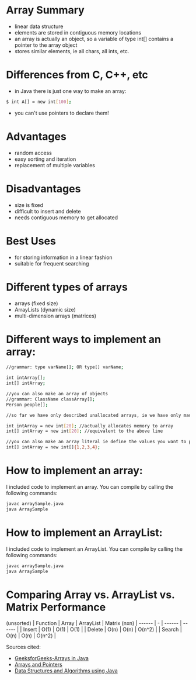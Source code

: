# Array Summary

- linear data structure
- elements are stored in contiguous memory locations 
- an array is actually an object, so a variable of type int[] contains a pointer to the array object
- stores similar elements, ie all chars, all ints, etc.

# Differences from C, C++, etc
- in Java there is just one way to make an array: 
```sh
$ int A[] = new int[100];
```
- you can't use pointers to declare them!

# Advantages
- random access
- easy sorting and iteration 
- replacement of multiple variables

# Disadvantages
- size is fixed
- difficult to insert and delete
- needs contiguous memory to get allocated

# Best Uses
- for storing information in a linear fashion
- suitable for frequent searching

# Different types of arrays
- arrays (fixed size)
- ArrayLists (dynamic size)
- multi-dimension arrays (matrices)

# Different ways to implement an array:
```sh
//grammar: type varName[]; OR type[] varName;

int intArray[];
int[] intArray;

//you can also make an array of objects
//grammar: ClassName classArray[];
Person people[];

//so far we have only described unallocated arrays, ie we have only made references to arrays

int intArray = new int[20]; //actually allocates memory to array
int[] intArray = new int[20]; //equivalent to the above line

//you can also make an array literal ie define the values you want to put in the array
int[] intArray = new int[]{1,2,3,4};
``` 
# How to implement an array:
I included code to implement an array. You can compile by calling the following commands:
```sh
javac arraySample.java
java ArraySample
```

# How to implement an ArrayList:
I included code to implement an ArrayList. You can compile by calling the following commands:
```sh
javac arraySample.java
java ArraySample
```

# Comparing Array vs. ArrayList vs. Matrix Performance
(unsorted)
| Function | Array | ArrayList | Matrix (nxn)
| ------ | - | ------ | ------ |
| Insert | O(1) | O(1) | O(1) |
| Delete |  O(n) | O(n) | O(n^2) |
| Search | O(n) | O(n) |  O(n^2) | 


Sources cited: 

- [GeeksforGeeks-Arrays in Java](https://www.geeksforgeeks.org/arrays-in-java/)
- [Arrays and Pointers](http://www2.lawrence.edu/fast/GREGGJ/CMSC270/Pointers/arrays_and_pointers.html)
- [Data Structures and Algorithms using Java](https://www.mygreatlearning.com/blog/data-structures-using-java/)
